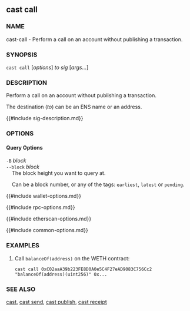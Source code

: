 ## cast call

### NAME

cast-call - Perform a call on an account without publishing a transaction.

### SYNOPSIS

``cast call`` [*options*] *to* *sig* [*args...*]

### DESCRIPTION

Perform a call on an account without publishing a transaction.

The destination (*to*) can be an ENS name or an address.

{{#include sig-description.md}}

### OPTIONS

#### Query Options

`-B` *block*  
`--block` *block*  
&nbsp;&nbsp;&nbsp;&nbsp;The block height you want to query at.

&nbsp;&nbsp;&nbsp;&nbsp;Can be a block number, or any of the tags: `earliest`, `latest` or `pending`.

{{#include wallet-options.md}}

{{#include rpc-options.md}}

{{#include etherscan-options.md}}

{{#include common-options.md}}

### EXAMPLES

1. Call `balanceOf(address)` on the WETH contract:

       cast call 0xC02aaA39b223FE8D0A0e5C4F27eAD9083C756Cc2 "balanceOf(address)(uint256)" 0x...

### SEE ALSO

[cast](./cast.md), [cast send](./cast-send.md), [cast publish](./cast-publish.md), [cast receipt](./cast-receipt.md)

